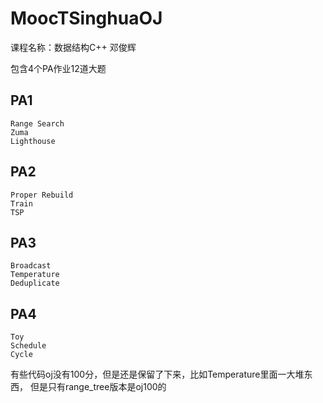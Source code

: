 # MoocTSinghuaOJ

课程名称：数据结构C++ 邓俊辉

包含4个PA作业12道大题

## PA1

    Range Search
    Zuma
    Lighthouse

## PA2

    Proper Rebuild
    Train
    TSP

## PA3

    Broadcast
    Temperature
    Deduplicate

## PA4

    Toy
    Schedule
    Cycle

有些代码oj没有100分，但是还是保留了下来，比如Temperature里面一大堆东西， 但是只有range_tree版本是oj100的
